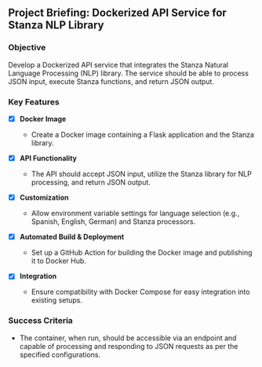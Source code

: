 ## Project Briefing: Dockerized API Service for Stanza NLP Library

### Objective
Develop a Dockerized API service that integrates the Stanza Natural Language Processing (NLP) library. The service should be able to process JSON input, execute Stanza functions, and return JSON output.

### Key Features

- [X] **Docker Image**
  - Create a Docker image containing a Flask application and the Stanza library.

- [x] **API Functionality**
  - The API should accept JSON input, utilize the Stanza library for NLP processing, and return JSON output.

- [x] **Customization**
  - Allow environment variable settings for language selection (e.g., Spanish, English, German) and Stanza processors.

- [x] **Automated Build & Deployment**
  - Set up a GitHub Action for building the Docker image and publishing it to Docker Hub.

- [X] **Integration**
  - Ensure compatibility with Docker Compose for easy integration into existing setups.

### Success Criteria
- The container, when run, should be accessible via an endpoint and capable of processing and responding to JSON requests as per the specified configurations.

